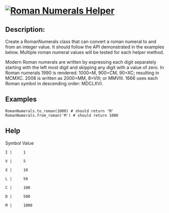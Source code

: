 
# [![Roman Numerals Helper](https://www.codewars.com/kata/51b66044bce5799a7f000003)](https://www.codewars.com/kata/51b66044bce5799a7f000003)

## Description:

Create a RomanNumerals class that can convert a roman numeral to and from an integer value. It should follow the API demonstrated in the examples below. Multiple roman numeral values will be tested for each helper method.

Modern Roman numerals are written by expressing each digit separately starting with the left most digit and skipping any digit with a value of zero. In Roman numerals 1990 is rendered: 1000=M, 900=CM, 90=XC; resulting in MCMXC. 2008 is written as 2000=MM, 8=VIII; or MMVIII. 1666 uses each Roman symbol in descending order: MDCLXVI.

## Examples
```
RomanNumerals.to_roman(1000) # should return 'M'
RomanNumerals.from_roman('M') # should return 1000
```
## Help
Symbol 	Value
```
I | 	1

V | 	5

X | 	10

L | 	50

C | 	100

D | 	500

M | 	1000
```